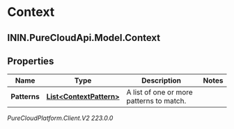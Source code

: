 # Context

## ININ.PureCloudApi.Model.Context

## Properties

|Name | Type | Description | Notes|
|------------ | ------------- | ------------- | -------------|
| **Patterns** | [**List&lt;ContextPattern&gt;**](ContextPattern) | A list of one or more patterns to match. | |



_PureCloudPlatform.Client.V2 223.0.0_

